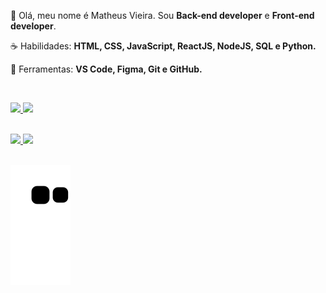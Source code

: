 <p align="left"> 
 🖖 Olá, meu nome é Matheus Vieira. Sou <strong>Back-end developer</strong> e <strong>Front-end developer</strong>.
</p>

<p align="left">
 ☕ Habilidades: <strong>HTML, CSS, JavaScript, ReactJS, NodeJS, SQL e Python.</strong>
</p>

<p align="left">
  💼 Ferramentas: <strong>VS Code, Figma, Git e GitHub.</strong>
</p>


<br>

<p align="left">
  <a href="https://www.linkedin.com/in/matheus-vieira-936bbb162/" alt="Linkedin">
    <img src="https://img.shields.io/badge/-Linkedin-6610F2?style=for-the-badge&logo=Linkedin&logoColor=FFFFFF"/>
  </a>
  
  <a href = "matheusfont.123@gmail.com">
    <img src="https://img.shields.io/badge/Gmail-D14836?style=for-the-badge&logo=gmail&logoColor=white"/>
  </a>

</p>

<br>

<div>
  <a href="https://github.com/Matheus-Fontinele-Alves-Vieria">
  <img height="180em" src="https://github-readme-stats.vercel.app/api/top-langs/?username=Matheus-Fontinele-Alves-Vieria&layout=compact&langs_count=7&theme=dracula"/>
  <img height="180em" src="https://github-readme-stats.vercel.app/api?username=Matheus-Fontinele-Alves-Vieria&show_icons=true&theme=dracula&include_all_commits=true&count_private=true"/>
 </div>

 <br>
 
![Snake animation](https://github.com/Matheus-Fontinele-Alves-Vieria/Matheus-Fontinele-Alves-Vieria/blob/output/github-contribution-grid-snake.svg)

